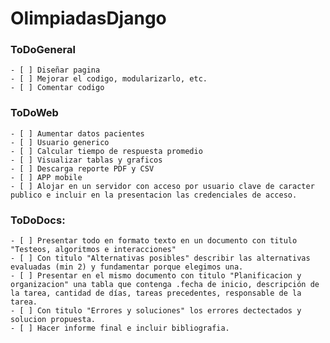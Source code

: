 # OlimpiadasDjango

### ToDoGeneral
    - [ ] Diseñar pagina
    - [ ] Mejorar el codigo, modularizarlo, etc.
    - [ ] Comentar codigo
    
### ToDoWeb
    - [ ] Aumentar datos pacientes
    - [ ] Usuario generico
    - [ ] Calcular tiempo de respuesta promedio 
    - [ ] Visualizar tablas y graficos
    - [ ] Descarga reporte PDF y CSV
    - [ ] APP mobile
    - [ ] Alojar en un servidor con acceso por usuario clave de caracter publico e incluir en la presentacion las credenciales de acceso.

### ToDoDocs:
    - [ ] Presentar todo en formato texto en un documento con titulo "Testeos, algoritmos e interacciones"
    - [ ] Con titulo "Alternativas posibles" describir las alternativas evaluadas (min 2) y fundamentar porque elegimos una.
    - [ ] Presentar en el mismo documento con titulo "Planificacion y organizacion" una tabla que contenga .fecha de inicio, descripción de la tarea, cantidad de días, tareas precedentes, responsable de la tarea.
    - [ ] Con titulo "Errores y soluciones" los errores dectectados y solucion propuesta.
    - [ ] Hacer informe final e incluir bibliografia.